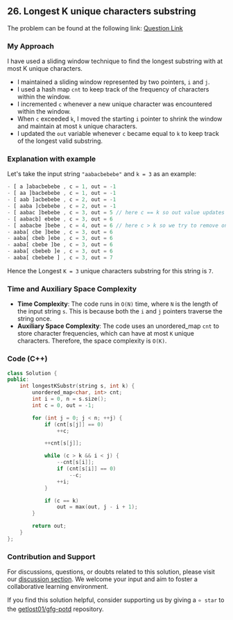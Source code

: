 ## 26. Longest K unique characters substring

The problem can be found at the following link: [Question Link](https://practice.geeksforgeeks.org/problems/longest-k-unique-characters-substring0853/1)

### My Approach

I have used a sliding window technique to find the longest substring with at most K unique characters.
- I maintained a sliding window represented by two pointers, `i` and `j`.
- I used a hash map `cnt` to keep track of the frequency of characters within the window.
- I incremented `c` whenever a new unique character was encountered within the window.
- When `c` exceeded `k`, I moved the starting `i` pointer to shrink the window and maintain at most `k` unique characters.
- I updated the `out` variable whenever `c` became equal to `k` to keep track of the longest valid substring.

### Explanation with example

Let's take the input string `"aabacbebebe"` and `k = 3` as an example:

```js
- [ a ]abacbebebe , c = 1, out = -1
- [ aa ]bacbebebe , c = 1, out = -1
- [ aab ]acbebebe , c = 2, out = -1
- [ aaba ]cbebebe , c = 2, out = -1
- [ aabac ]bebebe , c = 3, out = 5 // here c == k so out value updates
- [ aabacb] ebebe , c = 3, out = 6
- [ aabacbe ]bebe , c = 4, out = 6 // here c > k so we try to remove one element from the starting pointer
- aaba[ cbe ]bebe , c = 3, out = 6 
- aaba[ cbeb ]ebe , c = 3, out = 6 
- aaba[ cbebe ]be , c = 3, out = 6 
- aaba[ cbebeb ]e , c = 3, out = 6 
- aaba[ cbebebe ] , c = 3, out = 7 
```
Hence the Longest `K = 3` unique characters substring for this string is `7`.

### Time and Auxiliary Space Complexity

- **Time Complexity**: The code runs in `O(N)` time, where `N` is the length of the input string `s`. This is because both the `i` and `j` pointers traverse the string once.
- **Auxiliary Space Complexity**: The code uses an unordered_map `cnt` to store character frequencies, which can have at most `K` unique characters. Therefore, the space complexity is `O(K)`.
  
### Code (C++)
```cpp
class Solution {
public:
    int longestKSubstr(string s, int k) {
        unordered_map<char, int> cnt;
        int i = 0, n = s.size();
        int c = 0, out = -1;

        for (int j = 0; j < n; ++j) {
            if (cnt[s[j]] == 0)
                ++c;

            ++cnt[s[j]];

            while (c > k && i < j) {
                --cnt[s[i]];
                if (cnt[s[i]] == 0)
                    --c;
                ++i;
            }

            if (c == k)
                out = max(out, j - i + 1);
        }

        return out;
    }
};
```

### Contribution and Support

For discussions, questions, or doubts related to this solution, please visit our [discussion section](https://github.com/getlost01/gfg-potd/discussions). We welcome your input and aim to foster a collaborative learning environment.

If you find this solution helpful, consider supporting us by giving a `⭐ star` to the [getlost01/gfg-potd](https://github.com/getlost01/gfg-potd) repository.